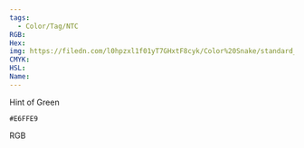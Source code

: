 ```yaml
---
tags:
  - Color/Tag/NTC
RGB:
Hex:
img: https://filedn.com/l0hpzxl1f01yT7GHxtF8cyk/Color%20Snake/standard_csv_to_svg/%23/E6FFE9.svg
CMYK:
HSL:
Name:
---
```

Hint of Green
```palette
#E6FFE9
```
RGB
